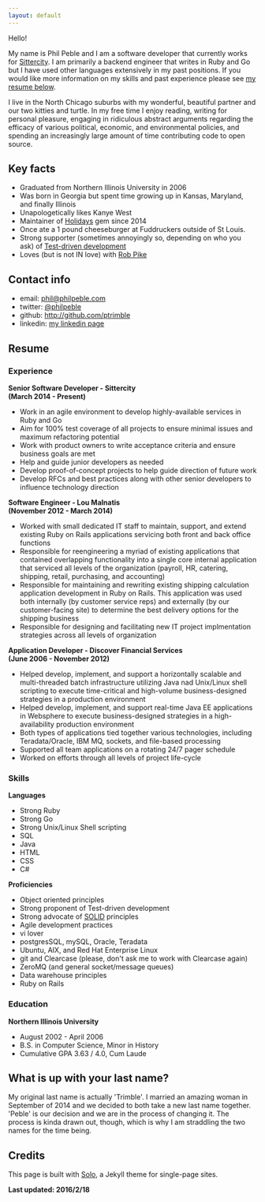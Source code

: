 ```yaml
---
layout: default
---
```


Hello!

My name is Phil Peble and I am a software developer that currently works for <a href='http://www.sittercity.com'>Sittercity</a>. I am primarily a backend engineer that writes in Ruby and Go but I have used other languages extensively in my past positions. If you would like more information on my skills and past experience please see <a href='#resume'>my resume below</a>.

I live in the North Chicago suburbs with my wonderful, beautiful partner and our two kitties and turtle. In my free time I enjoy reading, writing for personal pleasure, engaging in ridiculous abstract arguments regarding the efficacy of various political, economic, and environmental policies, and spending an increasingly large amount of time contributing code to open source.

## Key facts

* Graduated from Northern Illinois University in 2006
* Was born in Georgia but spent time growing up in Kansas, Maryland, and finally Illinois
* Unapologetically likes Kanye West
* Maintainer of <a href='http://github.com/holidays/holidays'>Holidays</a> gem since 2014
* Once ate a 1 pound cheeseburger at Fuddruckers outside of St Louis.
* Strong supporter (sometimes annoyingly so, depending on who you ask) of <a href='https://en.wikipedia.org/wiki/Test-driven_development'>Test-driven development</a>
* Loves (but is not IN love) with <a href='https://twitter.com/rob_pike'>Rob Pike</a>

## Contact info

* email: <a href='mailto:phil@philpeble.com'>phil@philpeble.com</a>
* twitter: <a href='https://twitter.com/philpeble'>@philpeble</a>
* github: <a href='https://github.com/ptrimble'>http://github.com/ptrimble</a>
* linkedin: <a href='https://www.linkedin.com/in/phil-trimble-9748974a'>my linkedin page</a>

## Resume

<a name="resume"></a>

### Experience

<strong>Senior Software Developer - Sittercity</strong><br/>
<strong>(March 2014 - Present)</strong>

<ul>
  <li>Work in an agile environment to develop highly-available services in Ruby and Go</li>
  <li>Aim for 100% test coverage of all projects to ensure minimal issues and maximum refactoring potential</li>
  <li>Work with product owners to write acceptance criteria and ensure business goals are met</li>
  <li>Help and guide junior developers as needed</li>
  <li>Develop proof-of-concept projects to help guide direction of future work</li>
  <li>Develop RFCs and best practices along with other senior developers to influence technology direction</li>
</ul>

<strong>Software Engineer - Lou Malnatis</strong><br/>
<strong>(November 2012 - March 2014)</strong>

<ul>
  <li>Worked with small dedicated IT staff to maintain, support, and extend existing Ruby on Rails applications servicing both front and back office functions</li>
  <li>Responsible for reengineering a myriad of existing applications that contained overlapping functionality into a single core internal application that serviced all levels of the organization (payroll, HR, catering, shipping, retail, purchasing, and accounting)</li>
  <li>Responsible for maintaining and rewriting existing shipping calculation application development in Ruby on Rails. This application was used both internally (by customer service reps) and externally (by our customer-facing site) to determine the best delivery options for the shipping business</li>
  <li>Responsible for designing and facilitating new IT project implmentation strategies across all levels of organization</li>
</ul>

<strong>Application Developer - Discover Financial Services</strong><br/>
<strong>(June 2006 - November 2012)</strong>
<ul>
  <li>Helped develop, implement, and support a horizontally scalable and multi-threaded batch infrastructure utilizing Java nad Unix/Linux shell scripting to execute time-critical and high-volume business-designed strategies in a production environment</li>
  <li>Helped develop, implement, and support real-time Java EE applications in Websphere to execute business-designed strategies in a high-availability production environment</li>
  <li>Both types of applications tied together various technologies, including Teradata/Oracle, IBM MQ, sockets, and file-based processing</li>
  <li>Supported all team applications on a rotating 24/7 pager schedule</li>
  <li>Worked on efforts through all levels of project life-cycle</li>
</ul>

### Skills

<strong>Languages</strong>
<ul>
  <li>Strong Ruby</li>
  <li>Strong Go</li>
  <li>Strong Unix/Linux Shell scripting</li>
  <li>SQL</li>
  <li>Java</li>
  <li>HTML</li>
  <li>CSS</li>
  <li>C#</li>
</ul>

<strong>Proficiencies</strong>
<ul>
  <li>Object oriented principles</li>
  <li>Strong proponent of Test-driven development</li>
  <li>Strong advocate of <a href='https://en.wikipedia.org/wiki/SOLID_(object-oriented_design)'>SOLID</a> principles</li>
  <li>Agile development practices</li>
  <li>vi lover</li>
  <li>postgresSQL, mySQL, Oracle, Teradata</li>
  <li>Ubuntu, AIX, and Red Hat Enterprise Linux</li>
  <li>git and Clearcase (please, don't ask me to work with Clearcase again)</li>
  <li>ZeroMQ (and general socket/message queues)</li>
  <li>Data warehouse principles</li>
  <li>Ruby on Rails</li>
</ul>

### Education

<strong>Northern Illinois University</strong>
<ul>
  <li>August 2002 - April 2006</li>
  <li>B.S. in Computer Science, Minor in History</li>
  <li>Cumulative GPA 3.63 / 4.0, Cum Laude</li>
</ul>

## What is up with your last name?

My original last name is actually 'Trimble'. I married an amazing woman in September of 2014 and we decided to both take a new last name together. 'Peble' is our
decision and we are in the process of changing it. The process is kinda drawn out, though, which is why I am straddling the two names for the time being.

## Credits

This page is built with <a href='https://github.com/chibicode/solo/'>Solo</a>, a Jekyll theme for single-page sites.

<strong>Last updated: 2016/2/18</strong>

